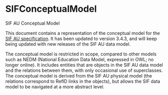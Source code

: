 # SIFConceptualModel
SIF AU Conceptual Model

This document contains a representation of the conceptual model for the [SIF AU specification](http://specification.sifassociation.org/Implementation/AU). It has been updated to version 3.4.3, and will keep being updated with new releases of the SIF AU data model.

The conceptual model is restricted in scope, compared to other models such as NEDM (National Education Data Model, expressed in OWL; no longer online). It includes entities that are objects in the SIF AU data model and the relations between them, with only occasional use of superclasses. The conceptual model is derived from the SIF AU physical model (the relations correspond to RefID links in the objects), but allows the SIF data model to be navigated at a more abstract level.
